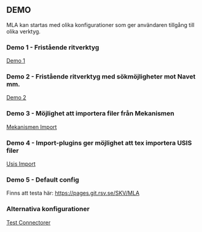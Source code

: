 <!--
 SPDX-FileCopyrightText: 2024 Skatteverket - Swedish Tax Agency

 SPDX-License-Identifier: CC0-1.0
-->

## DEMO

MLA kan startas med olika konfigurationer som ger användaren tillgång till olika verktyg.

### Demo 1 - Fristående ritverktyg
[Demo 1](https://pages.git.rsv.se/SKV/MLA?config=/config/demo1.json)

### Demo 2 - Fristående ritverktyg med sökmöjligheter mot Navet mm.
[Demo 2](https://pages.git.rsv.se/SKV/MLA?config=/config/demo2.json)

### Demo 3 - Möjlighet att importera filer från Mekanismen
[Mekanismen Import](https://pages.git.rsv.se/SKV/MLA?config=/config/mekanismen.json)

### Demo 4 - Import-plugins ger möjlighet att tex importera USIS filer
[Usis Import](https://pages.git.rsv.se/SKV/MLA?config=/config/usis.json)

### Demo 5 - Default config
Finns att testa här: https://pages.git.rsv.se/SKV/MLA

### Alternativa konfigurationer
[Test Connectorer](https://pages.git.rsv.se/SKV/MLA?config=/config/test-connectors.json&context=arendenummer:20UND3)